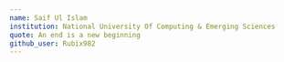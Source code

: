 ```yaml
---
name: Saif Ul Islam
institution: National University Of Computing & Emerging Sciences
quote: An end is a new beginning
github_user: Rubix982
---
```

